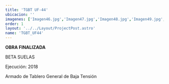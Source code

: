 ```yaml
---
title: 'TGBT UF-44'
ubicacion: ''
imagenes: ['Imagen46.jpg','Imagen47.jpg','Imagen48.jpg','Imagen49.jpg',]
order: 1
layout: '../../Layout/ProjectPost.astro'
name: 'TGBT_UF44'
---
```

**OBRA FINALIZADA**

BETA SUELAS

Ejecución:
2018

Armado de Tablero General de Baja Tensión

